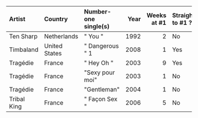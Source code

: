 | Artist      | Country       | Number-one single(s)   |   Year |   Weeks at #1 | Straight to #1 ?   |
|:------------|:--------------|:-----------------------|-------:|--------------:|:-------------------|
| Ten Sharp   | Netherlands   | " You "                |   1992 |             2 | No                 |
| Timbaland   | United States | " Dangerous " 1        |   2008 |             1 | Yes                |
| Tragédie    | France        | " Hey Oh "             |   2003 |             9 | Yes                |
| Tragédie    | France        | "Sexy pour moi"        |   2003 |             1 | No                 |
| Tragédie    | France        | "Gentleman"            |   2004 |             1 | No                 |
| Tribal King | France        | " Façon Sex "          |   2006 |             5 | No                 |